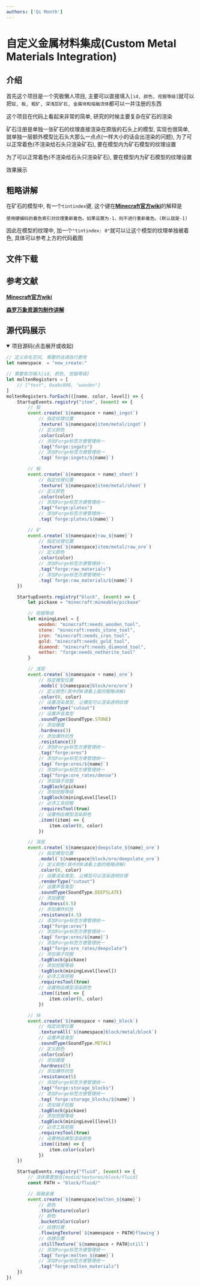 ```yaml
---
authors: ['Qi Month']
---
```


# 自定义金属材料集成(Custom Metal Materials Integration)

## 介绍

首先这个项目是一个究极懒人项目, 主要可以直接填入`[id, 颜色, 挖掘等级]`就可以把`锭, 板, 粗矿, 深浅层矿石, 金属块和熔融流体`都可以一并注册的东西

这个项目在代码上看起来非常的简单, 研究的时候主要复杂在矿石的渲染

矿石注册是单独一张矿石的纹理直接渲染在原版的石头上的模型, 实现也很简单, 就单独一层额外模型比石头大那么一点点(一样大小的话会出渲染的问题), 为了可以正常着色(不渲染给石头只渲染矿石), 要在模型内为矿石模型的纹理设置

<!-- ![1](/imgs/CustomMetal/1.png) -->

为了可以正常着色(不渲染给石头只渲染矿石), 要在模型内为矿石模型的纹理设置

<!-- ![2](/imgs/CustomMetal/2.png) -->

效果展示
<!-- ![3](/imgs/CustomMetal/3.png) -->
## 粗略讲解

在矿石的模型中, 有一个`tintindex`键, 这个键在[**Minecraft官方wiki**](https://zh.minecraft.wiki/w/Tutorial:制作资源包/模型?variant:=zh-cn)的解释是

```
使用硬编码的着色索引对纹理重新着色。如果设置为-1，则不进行重新着色。(默认就是-1)
```

因此在模型的纹理中, 加一个`"tintindex: 0"`就可以让这个模型的纹理单独被着色, 具体可以参考上方的代码截图

## 文件下载

<!-- [文件下载](/Code/Projects/CMMI) -->

## 参考文献

[**Minecraft官方wiki**](https://zh.minecraft.wiki/w/Tutorial:制作资源包/模型?variant:=zh-cn)

[**森罗万象资源包制作讲解**](http://sqwatermark.com/resguide/vanilla/model/tintindex.html)

## 源代码展示

<details open>

<summary>项目源码(点击展开或收起)</summary>

```js
// 定义命名空间, 需要的话请自行更改
let namespace  = "new_create:"

// 需要依次填入[id, 颜色, 挖掘等级]
let moltenRegisters = [
	// ["test", 0xabc098, "wooden"]
]
moltenRegisters.forEach(([name, color, level]) => {
	StartupEvents.registry("item", (event) => {
		// 锭
		event.create(`${namespace + name}_ingot`)
			// 指定纹理位置
			.texture(`${namespace}item/metal/ingot`)
			// 定义颜色
			.color(color)
			// 添加Forge标签方便管理统一
			.tag("forge:ingots")
			// 添加Forge标签方便管理统一
			.tag(`forge:ingots/${name}`)

		// 板
		event.create(`${namespace + name}_sheet`)
			// 指定纹理位置
			.texture(`${namespace}item/metal/sheet`)
			// 定义颜色
			.color(color)
			// 添加Forge标签方便管理统一
			.tag("forge:plates")
			// 添加Forge标签方便管理统一
			.tag(`forge:plates/${name}`)

		// 矿
		event.create(`${namespace}raw_${name}`)
			// 指定纹理位置
			.texture(`${namespace}item/metal/raw_ore`)
			// 定义颜色
			.color(color)
			// 添加Forge标签方便管理统一
			.tag("forge:raw_materials")
			// 添加Forge标签方便管理统一
			.tag(`forge:raw_materials/${name}`)
	})

	StartupEvents.registry("block", (event) => {
		let pickaxe = "minecraft:mineable/pickaxe"

		// 挖掘等级
		let miningLevel = {
			wooden: "minecraft:needs_wooden_tool",
			stone: "minecraft:needs_stone_tool",
			iron: "minecraft:needs_iron_tool",
			gold: "minecraft:needs_gold_tool",
			diamond: "minecraft:needs_diamond_tool",
			nether: "forge:needs_netherite_tool"
		}

		// 浅层
		event.create(`${namespace + name}_ore`)
			// 指定模型位置
			.model(`${namespace}block/ore/ore`)
			// 定义颜色(其中的0请看上面的粗略讲解)
			.color(0, color)
			// 设置渲染类型, 让模型可以渲染透明纹理
			.renderType("cutout")
			// 设置声音类型
			.soundType(SoundType.STONE)
			// 添加硬度
			.hardness(3)
			// 添加爆炸抗性
			.resistance(3)
			// 添加Forge标签方便管理统一
			.tag("forge:ores")
			// 添加Forge标签方便管理统一
			.tag(`forge:ores/${name}`)
			// 添加Forge标签方便管理统一
			.tag("forge:ore_rates/dense")
			// 添加镐子挖掘
			.tagBlock(pickaxe)
			// 添加挖掘等级
			.tagBlock(miningLevel[level])
			// 必须工具挖掘
			.requiresTool(true)
			// 设置物品模型渲染颜色
			.item((item) => {
				item.color(0, color)
			})

		// 深层
		event.create(`${namespace}deepslate_${name}_ore`)
			// 指定模型位置
			.model(`${namespace}block/ore/deepslate_ore`)
			// 定义颜色(其中的0请看上面的粗略讲解)
			.color(0, color)
			// 设置渲染类型, 让模型可以渲染透明纹理
			.renderType("cutout")
			// 设置声音类型
			.soundType(SoundType.DEEPSLATE)
			// 添加硬度
			.hardness(4.5)
			// 添加爆炸抗性
			.resistance(4.5)
			// 添加Forge标签方便管理统一
			.tag("forge:ores")
			// 添加Forge标签方便管理统一
			.tag(`forge:ores/${name}`)
			// 添加Forge标签方便管理统一
			.tag("forge:ore_rates/deepslate")
			// 添加镐子挖掘
			.tagBlock(pickaxe)
			// 添加挖掘等级
			.tagBlock(miningLevel[level])
			// 必须工具挖掘
			.requiresTool(true)
			// 设置物品模型渲染颜色
			.item((item) => {
				item.color(0, color)
			})

		// 块
		event.create(`${namespace + name}_block`)
			// 指定纹理位置
			.textureAll(`${namespace}block/metal/block`)
			// 设置声音类型
			.soundType(SoundType.METAL)
			// 定义颜色
			.color(color)
			// 添加硬度
			.hardness(5)
			// 添加爆炸抗性
			.resistance(5)
			// 添加Forge标签方便管理统一
			.tag("forge:storage_blocks")
			// 添加Forge标签方便管理统一
			.tag(`forge:storage_blocks/${name}`)
			// 添加镐子挖掘
			.tagBlock(pickaxe)
			// 添加挖掘等级
			.tagBlock(miningLevel[level])
			// 必须工具挖掘
			.requiresTool(true)
			// 设置物品模型渲染颜色
			.item((item) => {
				item.color(color)
			})
	})

	StartupEvents.registry("fluid", (event) => {
		// 流体需要放在[modid/textures/block/fluid]
		const PATH = "block/fluid/"

		// 熔融金属
		event.create(`${namespace}molten_${name}`)
			// 颜色
			.thinTexture(color)
			// 颜色
			.bucketColor(color)
			// 纹理位置
			.flowingTexture(`${namespace + PATH}flowing`)
			// 纹理位置
			.stillTexture(`${namespace + PATH}still`)
			// 添加Forge标签方便管理统一
			.tag(`forge:molten_${name}`)
			// 添加Forge标签方便管理统一
			.tag("forge:molten_materials")
	})
})
```
</details>
